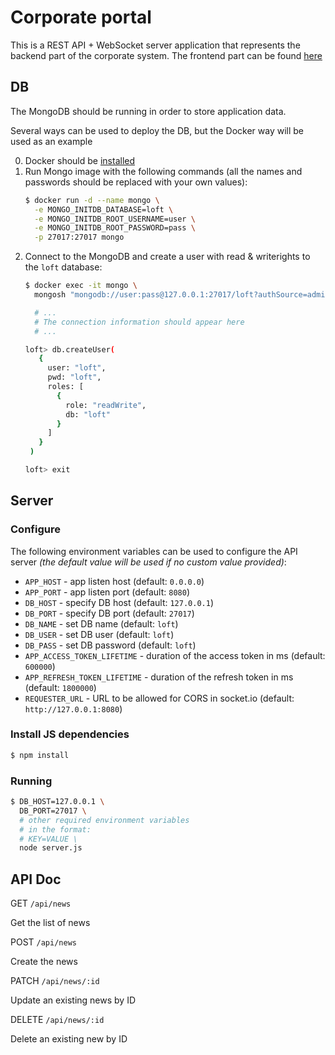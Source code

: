 # Corporate portal

This is a REST API + WebSocket server application that represents the backend part of the corporate system. The frontend part can be found [here](https://github.com/satansdeer/loftschool-nodejs-project)

## DB

The MongoDB should be running in order to store application data.

Several ways can be used to deploy the DB, but the Docker way will be used as an example

0. Docker should be [installed](https://docs.docker.com/get-docker/)
1. Run Mongo image with the following commands (all the names and passwords should be replaced with your own values):
   ~~~bash
   $ docker run -d --name mongo \
     -e MONGO_INITDB_DATABASE=loft \
     -e MONGO_INITDB_ROOT_USERNAME=user \
     -e MONGO_INITDB_ROOT_PASSWORD=pass \
     -p 27017:27017 mongo
   ~~~
2. Connect to the MongoDB and create a user with read & writerights to the `loft` database:
   ~~~bash
   $ docker exec -it mongo \
     mongosh "mongodb://user:pass@127.0.0.1:27017/loft?authSource=admin"

     # ...
     # The connection information should appear here
     # ...

   loft> db.createUser(
      {
        user: "loft",
        pwd: "loft",
        roles: [
          {
            role: "readWrite",
            db: "loft"
          }
        ]
      }
    )

   loft> exit
   ~~~

## Server

### Configure

The following environment variables can be used to configure the API server *(the default value will be used if no custom value provided)*:

- `APP_HOST` - app listen host (default: `0.0.0.0`)
- `APP_PORT` - app listen port (default: `8080`)
- `DB_HOST` - specify DB host (default: `127.0.0.1`)
- `DB_PORT` - specify DB port (default: `27017`)
- `DB_NAME` - set DB name (default: `loft`)
- `DB_USER` - set DB user (default: `loft`)
- `DB_PASS` - set DB password (default: `loft`)
- `APP_ACCESS_TOKEN_LIFETIME` - duration of the access token in ms (default: `600000`)
- `APP_REFRESH_TOKEN_LIFETIME` - duration of the refresh token in ms (default: `1800000`)
- `REQUESTER_URL` - URL to be allowed for CORS in socket.io (default: `http://127.0.0.1:8080`)

### Install JS dependencies

~~~bash
$ npm install
~~~

### Running

~~~bash
$ DB_HOST=127.0.0.1 \
  DB_PORT=27017 \
  # other required environment variables
  # in the format:
  # KEY=VALUE \
  node server.js
~~~

## API Doc

GET `/api/news`

Get the list of news

POST `/api/news`

Create the news

PATCH `/api/news/:id`

Update an existing news by ID

DELETE `/api/news/:id`

Delete an existing new by ID
